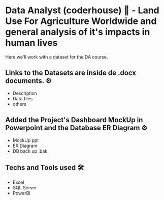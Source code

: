 # Data Analyst (coderhouse) 🚀 - Land Use For Agriculture Worldwide and general analysis of it's impacts in human lives

 Here we'll work with a dataset for the DA course.
  
 ## Links to the Datasets are inside de .docx documents. ⚙️
 - Description
 - Data files
 - others

## Added the Project's Dashboard MockUp in Powerpoint and the Database ER Diagram ⚙️
- MockUp ppt
- ER Diagram
- DB back up .bak

 ## Techs and Tools used 🛠️
 - Excel
 - SQL Server
 - PowerBI
